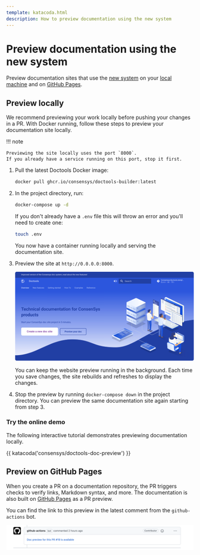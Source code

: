 ```yaml
---
template: katacoda.html
description: How to preview documentation using the new system
---
```


# Preview documentation using the new system

Preview documentation sites that use the [new system](../overview/index.md#new-documentation-system)
on your [local machine](#preview-locally) and on [GitHub Pages](#preview-on-github-pages).

## Preview locally

We recommend previewing your work locally before pushing your changes in a PR.
With Docker running, follow these steps to preview your documentation site locally.

!!! note

    Previewing the site locally uses the port `8000`.
    If you already have a service running on this port, stop it first.

1. Pull the latest Doctools Docker image:

    ```bash
    docker pull ghcr.io/consensys/doctools-builder:latest
    ```

1. In the project directory, run:

    ```bash
    docker-compose up -d
    ```

    If you don't already have a `.env` file this will throw an error and you'll need to create one:

    ```bash
    touch .env
    ```

    You now have a container running locally and serving the documentation site.

1. Preview the site at `http://0.0.0.0:8000`.

    ![Doctools template site screenshot](../assets/images/doctools_template_site_screenshot.png)

    You can keep the website preview running in the background.
    Each time you save changes, the site rebuilds and refreshes to display the changes.

1. Stop the preview by running `docker-compose down` in the project directory.
    You can preview the same documentation site again starting from step 3.

### Try the online demo

The following interactive tutorial demonstrates previewing documentation locally.

{{ katacoda('consensys/doctools-doc-preview') }}

## Preview on GitHub Pages

When you create a PR on a documentation repository, the PR triggers checks to verify links, Markdown syntax, and more.
The documentation is also built on [GitHub Pages](https://pages.github.com/) as a PR preview.

You can find the link to this preview in the latest comment from the `github-actions` bot.

![GitHub bot comment containing preview link](../assets/images/github_pages_pr_preview.png)
